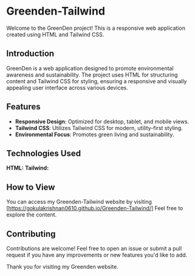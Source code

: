 # Greenden-Tailwind
Welcome to the GreenDen project! This is a responsive web application created using HTML and Tailwind CSS.

## Introduction

GreenDen is a web application designed to promote environmental awareness and sustainability. The project uses HTML for structuring content and Tailwind CSS for styling, ensuring a responsive and visually appealing user interface across various devices.

## Features

- **Responsive Design**: Optimized for desktop, tablet, and mobile views.
- **Tailwind CSS**: Utilizes Tailwind CSS for modern, utility-first styling.
- **Environmental Focus**: Promotes green living and sustainability.

## Technologies Used

**HTML:** 
**Tailwind:** 

## How to View
You can access my Greenden-Tailwind website by visiting [https://gokulakrishnan0610.github.io/Greenden-Tailwind/] Feel free to explore the content.

## Contributing
Contributions are welcome! Feel free to open an issue or submit a pull request if you have any improvements or new features you'd like to add.

Thank you for visiting my Greenden website.
